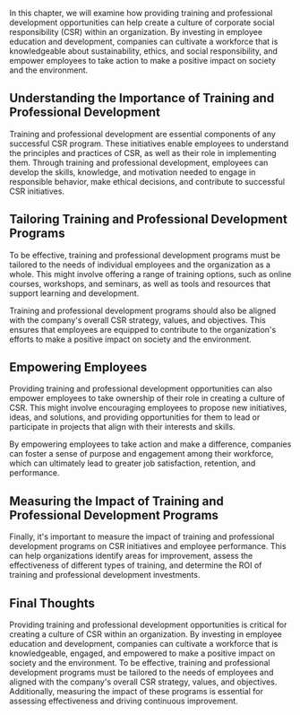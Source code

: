 
In this chapter, we will examine how providing training and professional development opportunities can help create a culture of corporate social responsibility (CSR) within an organization. By investing in employee education and development, companies can cultivate a workforce that is knowledgeable about sustainability, ethics, and social responsibility, and empower employees to take action to make a positive impact on society and the environment.

Understanding the Importance of Training and Professional Development
---------------------------------------------------------------------

Training and professional development are essential components of any successful CSR program. These initiatives enable employees to understand the principles and practices of CSR, as well as their role in implementing them. Through training and professional development, employees can develop the skills, knowledge, and motivation needed to engage in responsible behavior, make ethical decisions, and contribute to successful CSR initiatives.

Tailoring Training and Professional Development Programs
--------------------------------------------------------

To be effective, training and professional development programs must be tailored to the needs of individual employees and the organization as a whole. This might involve offering a range of training options, such as online courses, workshops, and seminars, as well as tools and resources that support learning and development.

Training and professional development programs should also be aligned with the company's overall CSR strategy, values, and objectives. This ensures that employees are equipped to contribute to the organization's efforts to make a positive impact on society and the environment.

Empowering Employees
--------------------

Providing training and professional development opportunities can also empower employees to take ownership of their role in creating a culture of CSR. This might involve encouraging employees to propose new initiatives, ideas, and solutions, and providing opportunities for them to lead or participate in projects that align with their interests and skills.

By empowering employees to take action and make a difference, companies can foster a sense of purpose and engagement among their workforce, which can ultimately lead to greater job satisfaction, retention, and performance.

Measuring the Impact of Training and Professional Development Programs
----------------------------------------------------------------------

Finally, it's important to measure the impact of training and professional development programs on CSR initiatives and employee performance. This can help organizations identify areas for improvement, assess the effectiveness of different types of training, and determine the ROI of training and professional development investments.

Final Thoughts
--------------

Providing training and professional development opportunities is critical for creating a culture of CSR within an organization. By investing in employee education and development, companies can cultivate a workforce that is knowledgeable, engaged, and empowered to make a positive impact on society and the environment. To be effective, training and professional development programs must be tailored to the needs of employees and aligned with the company's overall CSR strategy, values, and objectives. Additionally, measuring the impact of these programs is essential for assessing effectiveness and driving continuous improvement.
